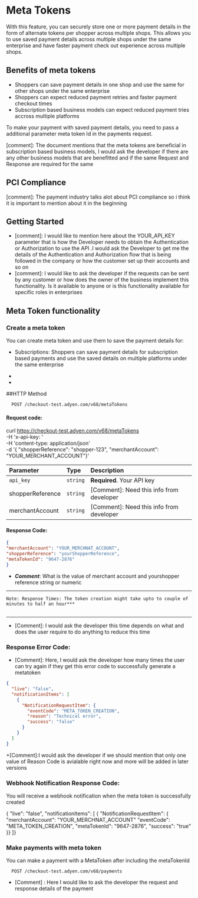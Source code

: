 
# Meta Tokens

With this feature, you can securely store one or more payment details in the form of alternate tokens per shopper across multiple shops. This allows you to use saved payment details across multiple shops under the same enterprise and have faster payment check out experience across multiple shops.



## Benefits of meta tokens

+ Shoppers can save payment details in one shop and use the same for other shops under the same enterprise
+ Shoppers can expect reduced payment retries and faster payment checkout times
+ Subscription based business models can expect reduced payment tries accross multiple platforms

To make your payment with saved payment details, you need to pass a additional parameter meta token Id in the payments request.

[comment]: The document mentions that the meta tokens are beneficial in subscription based business models, I would ask the developer if there are any other business models that are benefitted and if the same Request and Response are required for the same
## PCI Compliance
[comment]: The payment industry talks alot about PCI compliance so i think it is important to mention about it in the beginning
## Getting Started
+ [comment]: I would like to mention here about the YOUR_API_KEY parameter that is how the Developer needs to obtain the Authentication or Authorization to use the API .I would ask the Developer to get me the details of the Authentication and Authorization flow that is being followed in the company or how the customer set up their accounts and so on
+ [comment]: I would like to ask the developer if the requests can be sent by any customer or how does the owner of the business implement this functionality. Is it available to anyone or is this functionality available for specific roles in enterprises
## Meta Token functionality

### Create a meta token
You can create meta token and use them to save the payment details for:
+ Subscriptions: Shoppers can save payment details for subscription based payments and use the saved details on multiple platforms under the same enterprise

+ <!-- I would like some more details here about which type of payments the meta tokens can be created for, the document mentions Subscription based payments -->

+ <!-- I would ask for the actual test scripts for these request and test them on POSTMAN or any other testing tool --> 

##HTTP Method

```https://checkout-test.adyen.com/v68/metaTokens
  POST /checkout-test.adyen.com/v68/metaTokens
```
#### Request code:

curl https://checkout-test.adyen.com/v68/metaTokens \
-H 'x-api-key: ' \
-H 'content-type: application/json' \
-d '{
"shopperReference": "shopper-123",
"merchantAccount": "YOUR_MERCHANT_ACCOUNT"}'

| Parameter | Type     | Description                |
| :-------- | :------- | :------------------------- |
| `api_key` | `string` | **Required**. Your API key
|shopperReference |`string`|[Comment]: Need this info from developer|
|merchantAccount|`string`|[Comment]: Need this info from developer|

#### Response Code:

```json
{
"merchantAccount": "YOUR_MERCHNAT_ACCOUNT",
"shopperReference": "yourShopperReference",
"metaTokenId": "9647-2876"
}
```
+ ***Comment***: What is the value of merchant account and yourshopper reference string or numeric

***

```
Note: Response Times: The token creation might take upto to couple of minutes to half an hour***


```
***

+ [Comment]: I would ask the developer this time depends on what and does the user require to do anything to reduce this time

### Response Error Code:
+ [Comment]: Here, I would ask the developer how many times the user can try again if they get this error code to successfully generate a metatoken 

```json
{
  "live": "false",
  "notificationItems": [
    {
      "NotificationRequestItem": {
        "eventCode": "META_TOKEN_CREATION",
        "reason": "Technical error",
        "success": "false"
      }
    }
  ]
}
```

+[Comment]:I would ask the developer if we should mention that only one value of Reason Code is avialable right now and more will be added in later versions

### Webhook Notification Response Code:
You will receive a webhook notification when the meta token is successfully created


{
"live": "false",
"notificationItems": [ {
"NotificationRequestItem": {
"merchantAccount": "YOUR_MERCHNAT_ACCOUNT"
"eventCode": "META_TOKEN_CREATION",
"metaTokenId": "9647-2876",
"success": "true"
}} ]}


### Make payments with meta token
You can make a payment with a MetaToken after including the metaTokenId 

```https://checkout-test.adyen.com/v68/payments
  POST /checkout-test.adyen.com/v68/payments
```
+ [Comment] : Here I would like to ask the developer the request and response details of the payment 


